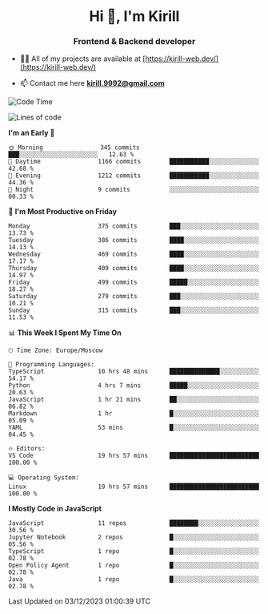 <h1 align="center">Hi 👋, I'm Kirill</h1>
<h3 align="center">Frontend & Backend developer</h3>

- 👨‍💻 All of my projects are available at [https://kirill-web.dev/](https://kirill-web.dev/)

- 📫 Contact me here **kirill.9992@gmail.com**











<!--START_SECTION:waka-->
![Code Time](http://img.shields.io/badge/Code%20Time-1%2C558%20hrs%208%20mins-blue)

![Lines of code](https://img.shields.io/badge/From%20Hello%20World%20I%27ve%20Written-4.4%20million%20lines%20of%20code-blue)

**I'm an Early 🐤** 

```text
🌞 Morning                345 commits         ███░░░░░░░░░░░░░░░░░░░░░░   12.63 % 
🌆 Daytime                1166 commits        ███████████░░░░░░░░░░░░░░   42.68 % 
🌃 Evening                1212 commits        ███████████░░░░░░░░░░░░░░   44.36 % 
🌙 Night                  9 commits           ░░░░░░░░░░░░░░░░░░░░░░░░░   00.33 % 
```
📅 **I'm Most Productive on Friday** 

```text
Monday                   375 commits         ███░░░░░░░░░░░░░░░░░░░░░░   13.73 % 
Tuesday                  386 commits         ████░░░░░░░░░░░░░░░░░░░░░   14.13 % 
Wednesday                469 commits         ████░░░░░░░░░░░░░░░░░░░░░   17.17 % 
Thursday                 409 commits         ████░░░░░░░░░░░░░░░░░░░░░   14.97 % 
Friday                   499 commits         █████░░░░░░░░░░░░░░░░░░░░   18.27 % 
Saturday                 279 commits         ███░░░░░░░░░░░░░░░░░░░░░░   10.21 % 
Sunday                   315 commits         ███░░░░░░░░░░░░░░░░░░░░░░   11.53 % 
```


📊 **This Week I Spent My Time On** 

```text
🕑︎ Time Zone: Europe/Moscow

💬 Programming Languages: 
TypeScript               10 hrs 48 mins      ██████████████░░░░░░░░░░░   54.17 % 
Python                   4 hrs 7 mins        █████░░░░░░░░░░░░░░░░░░░░   20.63 % 
JavaScript               1 hr 21 mins        ██░░░░░░░░░░░░░░░░░░░░░░░   06.82 % 
Markdown                 1 hr                █░░░░░░░░░░░░░░░░░░░░░░░░   05.09 % 
YAML                     53 mins             █░░░░░░░░░░░░░░░░░░░░░░░░   04.45 % 

🔥 Editors: 
VS Code                  19 hrs 57 mins      █████████████████████████   100.00 % 

💻 Operating System: 
Linux                    19 hrs 57 mins      █████████████████████████   100.00 % 
```

**I Mostly Code in JavaScript** 

```text
JavaScript               11 repos            ████████░░░░░░░░░░░░░░░░░   30.56 % 
Jupyter Notebook         2 repos             █░░░░░░░░░░░░░░░░░░░░░░░░   05.56 % 
TypeScript               1 repo              █░░░░░░░░░░░░░░░░░░░░░░░░   02.78 % 
Open Policy Agent        1 repo              █░░░░░░░░░░░░░░░░░░░░░░░░   02.78 % 
Java                     1 repo              █░░░░░░░░░░░░░░░░░░░░░░░░   02.78 % 
```




 Last Updated on 03/12/2023 01:00:39 UTC
<!--END_SECTION:waka-->
